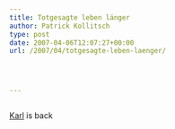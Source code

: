 ```yaml
---
title: Totgesagte leben länger
author: Patrick Kollitsch
type: post
date: 2007-04-06T12:07:27+00:00
url: /2007/04/totgesagte-leben-laenger/




---
```

<div class="flickr">
  <a href="http://www.flickr.com/photos/schreibblogade/448491588/"><img src="//farm1.static.flickr.com/214/448491588_2531399e5b.jpg" class="flickr-photo" alt="" /></a></p> 
  
  <p>
    <a href="1169">Karl</a> is back
  </p>
</div>